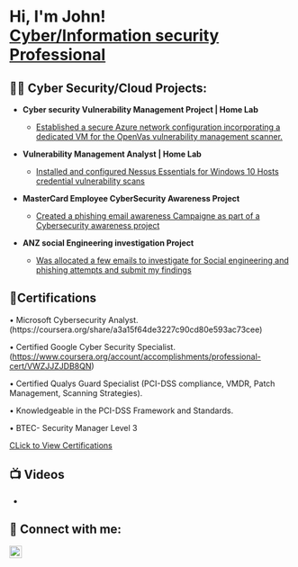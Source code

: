 <h1>Hi, I'm John! <br/><a href="https://github.com/johnbalogun"></a> <a href="https://www.linkedin.com/in/johnbalogun/">Cyber/Information security Professional</a>

<h2>👨‍💻 Cyber Security/Cloud Projects:</h2>

- <b>Cyber security Vulnerability Management Project | Home Lab</b>
  - [Established a secure Azure network configuration incorporating a dedicated VM for the OpenVas vulnerability management scanner.](https://github.com/johnbalogun/LABURL)
- <b>Vulnerability Management Analyst | Home Lab</b>
  - [Installed and configured Nessus Essentials for Windows 10 Hosts credential vulnerability scans](https://github.com/Johnbalogun/Security-Analyst-Lab/tree/main)
- <b>MasterCard Employee CyberSecurity Awareness Project</b>
  - [Created a phishing email awareness Campaigne as part of a Cybersecurity awareness project ](https://github.com/Johnbalogun/MasterCard-Awareness/blob/main/README.md)
    
- <b>ANZ social Engineering investigation Project</b>
  - [Was allocated a few emails to investigate for Social engineering and phishing attempts and submit my findings](https://github.com/Johnbalogun/Social-Engineering/blob/main/README.md)

<h2>📃Certifications</h2>
• Microsoft Cybersecurity Analyst. (https://coursera.org/share/a3a15f64de3227c90cd80e593ac73cee)

• Certified Google Cyber Security Specialist. (https://www.coursera.org/account/accomplishments/professional-cert/VWZJJZJDB8QN)

•	Certified Qualys Guard Specialist (PCI-DSS compliance, VMDR, Patch Management, Scanning Strategies).

•	Knowledgeable in the PCI-DSS Framework and Standards.

•	BTEC- Security Manager Level 3

[CLick to View Certifications](https://github.com/Johnbalogun/Certifications) 

<h2>📺 Videos</h2>

- [](https://www.youtube.com/URL)
  

<h2> 🤳 Connect with me:</h2>

[<img align="left" alt="JoshMadakor | LinkedIn" width="22px" src="https://cdn.jsdelivr.net/npm/simple-icons@v3/icons/linkedin.svg" />][linkedin]


[linkedin]: https://linkedin.com/in/johnbalogun

<!--
**joshmadakor1/joshmadakor1** is a ✨ _special_ ✨ repository because its `README.md` (this file) appears on your GitHub profile.

Here are some ideas to get you started:

- 🔭 I’m currently working on ...
- 🌱 I’m currently learning ...
- 👯 I’m looking to collaborate on ...
- 🤔 I’m looking for help with ...
- 💬 Ask me about ...
- 📫 How to reach me: ...
- 😄 Pronouns: ...
- ⚡ Fun fact: ...
-->
